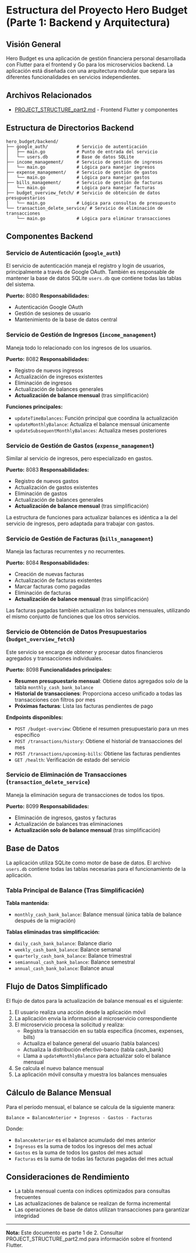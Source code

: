 # Estructura del Proyecto Hero Budget (Parte 1: Backend y Arquitectura)

## Visión General

Hero Budget es una aplicación de gestión financiera personal desarrollada con Flutter para el frontend y Go para los microservicios backend. La aplicación está diseñada con una arquitectura modular que separa las diferentes funcionalidades en servicios independientes.

## Archivos Relacionados

- [PROJECT_STRUCTURE_part2.md](PROJECT_STRUCTURE_part2.md) - Frontend Flutter y componentes

## Estructura de Directorios Backend

```
hero_budget/backend/
├── google_auth/           # Servicio de autenticación
│   ├── main.go            # Punto de entrada del servicio
│   └── users.db           # Base de datos SQLite
├── income_management/     # Servicio de gestión de ingresos
│   └── main.go            # Lógica para manejar ingresos
├── expense_management/    # Servicio de gestión de gastos
│   └── main.go            # Lógica para manejar gastos
├── bills_management/      # Servicio de gestión de facturas
│   └── main.go            # Lógica para manejar facturas
├── budget_overview_fetch/ # Servicio de obtención de datos presupuestarios
│   └── main.go            # Lógica para consultas de presupuesto
└── transaction_delete_service/ # Servicio de eliminación de transacciones
    └── main.go            # Lógica para eliminar transacciones
```

## Componentes Backend

### Servicio de Autenticación (`google_auth`)

El servicio de autenticación maneja el registro y login de usuarios, principalmente a través de Google OAuth. También es responsable de mantener la base de datos SQLite `users.db` que contiene todas las tablas del sistema.

**Puerto:** 8080
**Responsabilidades:**
- Autenticación Google OAuth
- Gestión de sesiones de usuario
- Mantenimiento de la base de datos central

### Servicio de Gestión de Ingresos (`income_management`)

Maneja todo lo relacionado con los ingresos de los usuarios.

**Puerto:** 8082
**Responsabilidades:**
- Registro de nuevos ingresos
- Actualización de ingresos existentes
- Eliminación de ingresos
- Actualización de balances generales
- **Actualización de balance mensual** (tras simplificación)

**Funciones principales:**
- `updateTimeBalances`: Función principal que coordina la actualización
- `updateMonthlyBalance`: Actualiza el balance mensual únicamente
- `updateSubsequentMonthlyBalances`: Actualiza meses posteriores

### Servicio de Gestión de Gastos (`expense_management`)

Similar al servicio de ingresos, pero especializado en gastos.

**Puerto:** 8083
**Responsabilidades:**
- Registro de nuevos gastos
- Actualización de gastos existentes
- Eliminación de gastos
- Actualización de balances generales
- **Actualización de balance mensual** (tras simplificación)

La estructura de funciones para actualizar balances es idéntica a la del servicio de ingresos, pero adaptada para trabajar con gastos.

### Servicio de Gestión de Facturas (`bills_management`)

Maneja las facturas recurrentes y no recurrentes.

**Puerto:** 8084
**Responsabilidades:**
- Creación de nuevas facturas
- Actualización de facturas existentes
- Marcar facturas como pagadas
- Eliminación de facturas
- **Actualización de balance mensual** (tras simplificación)

Las facturas pagadas también actualizan los balances mensuales, utilizando el mismo conjunto de funciones que los otros servicios.

### Servicio de Obtención de Datos Presupuestarios (`budget_overview_fetch`)

Este servicio se encarga de obtener y procesar datos financieros agregados y transacciones individuales.

**Puerto:** 8098
**Funcionalidades principales:**
- **Resumen presupuestario mensual**: Obtiene datos agregados solo de la tabla `monthly_cash_bank_balance`
- **Historial de transacciones**: Proporciona acceso unificado a todas las transacciones con filtros por mes
- **Próximas facturas**: Lista las facturas pendientes de pago

**Endpoints disponibles:**
- `POST /budget-overview`: Obtiene el resumen presupuestario para un mes específico
- `POST /transactions/history`: Obtiene el historial de transacciones del mes
- `POST /transactions/upcoming-bills`: Obtiene las facturas pendientes
- `GET /health`: Verificación de estado del servicio

### Servicio de Eliminación de Transacciones (`transaction_delete_service`)

Maneja la eliminación segura de transacciones de todos los tipos.

**Puerto:** 8099
**Responsabilidades:**
- Eliminación de ingresos, gastos y facturas
- Actualización de balances tras eliminaciones
- **Actualización solo de balance mensual** (tras simplificación)

## Base de Datos

La aplicación utiliza SQLite como motor de base de datos. El archivo `users.db` contiene todas las tablas necesarias para el funcionamiento de la aplicación.

### Tabla Principal de Balance (Tras Simplificación)

**Tabla mantenida:**
- `monthly_cash_bank_balance`: Balance mensual (única tabla de balance después de la migración)

**Tablas eliminadas tras simplificación:**
- `daily_cash_bank_balance`: Balance diario
- `weekly_cash_bank_balance`: Balance semanal
- `quarterly_cash_bank_balance`: Balance trimestral
- `semiannual_cash_bank_balance`: Balance semestral
- `annual_cash_bank_balance`: Balance anual

## Flujo de Datos Simplificado

El flujo de datos para la actualización de balance mensual es el siguiente:

1. El usuario realiza una acción desde la aplicación móvil
2. La aplicación envía la información al microservicio correspondiente
3. El microservicio procesa la solicitud y realiza:
   - Registra la transacción en su tabla específica (incomes, expenses, bills)
   - Actualiza el balance general del usuario (tabla balances)
   - Actualiza la distribución efectivo-banco (tabla cash_bank)
   - Llama a `updateMonthlyBalance` para actualizar solo el balance mensual
4. Se calcula el nuevo balance mensual
5. La aplicación móvil consulta y muestra los balances mensuales

## Cálculo de Balance Mensual

Para el período mensual, el balance se calcula de la siguiente manera:

```
Balance = BalanceAnterior + Ingresos - Gastos - Facturas
```

Donde:
- `BalanceAnterior` es el balance acumulado del mes anterior
- `Ingresos` es la suma de todos los ingresos del mes actual
- `Gastos` es la suma de todos los gastos del mes actual
- `Facturas` es la suma de todas las facturas pagadas del mes actual

## Consideraciones de Rendimiento

- La tabla mensual cuenta con índices optimizados para consultas frecuentes
- Las actualizaciones de balance se realizan de forma incremental
- Las operaciones de base de datos utilizan transacciones para garantizar integridad

---
**Nota:** Este documento es parte 1 de 2. Consultar PROJECT_STRUCTURE_part2.md para información sobre el frontend Flutter. 
